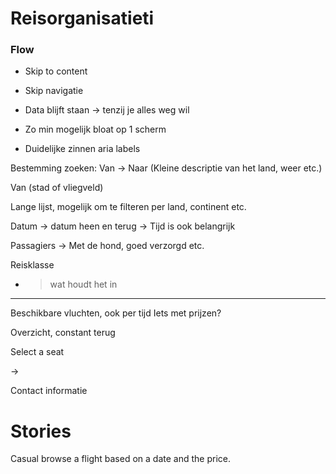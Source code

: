 # Reisorganisatieti

### Flow

- Skip to content
- Skip navigatie
- Data blijft staan -> tenzij je alles weg wil

- Zo min mogelijk bloat op 1 scherm
- Duidelijke zinnen aria labels

Bestemming zoeken:
Van -> Naar
(Kleine descriptie van het land, weer etc.)

Van (stad of vliegveld)

Lange lijst, mogelijk om te filteren per land, continent etc.

Datum -> datum heen en terug
-> Tijd is ook belangrijk

Passagiers
-> Met de hond, goed verzorgd etc.

Reisklasse

- > wat houdt het in

---

Beschikbare vluchten, ook per tijd
Iets met prijzen?

Overzicht, constant terug

Select a seat

->

Contact informatie

# Stories

Casual browse a flight based on a date and the price.
